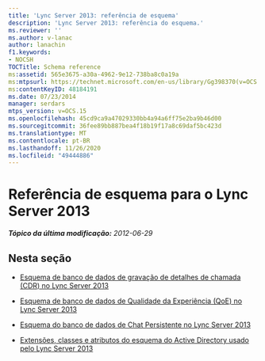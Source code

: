 ```yaml
---
title: 'Lync Server 2013: referência de esquema'
description: 'Lync Server 2013: referência do esquema.'
ms.reviewer: ''
ms.author: v-lanac
author: lanachin
f1.keywords:
- NOCSH
TOCTitle: Schema reference
ms:assetid: 565e3675-a30a-4962-9e12-738ba8c0a19a
ms:mtpsurl: https://technet.microsoft.com/en-us/library/Gg398370(v=OCS.15)
ms:contentKeyID: 48184191
ms.date: 07/23/2014
manager: serdars
mtps_version: v=OCS.15
ms.openlocfilehash: 45cd9ca9a47029330bb4a94a6ff75e2ba9b46d00
ms.sourcegitcommit: 36fee89bb887bea4f18b19f17a8c69daf5bc423d
ms.translationtype: MT
ms.contentlocale: pt-BR
ms.lasthandoff: 11/26/2020
ms.locfileid: "49444886"
---
```

# <a name="schema-reference-for-lync-server-2013"></a>Referência de esquema para o Lync Server 2013

<div data-xmlns="http://www.w3.org/1999/xhtml">

<div class="topic" data-xmlns="http://www.w3.org/1999/xhtml" data-msxsl="urn:schemas-microsoft-com:xslt" data-cs="https://msdn.microsoft.com/">

<div data-asp="https://msdn2.microsoft.com/asp">



</div>

<div id="mainSection">

<div id="mainBody">

<span> </span>

_**Tópico da última modificação:** 2012-06-29_

<div>

## <a name="in-this-section"></a>Nesta seção

  - [Esquema de banco de dados de gravação de detalhes de chamada (CDR) no Lync Server 2013](lync-server-2013-call-detail-recording-cdr-database-schema.md)

  - [Esquema de banco de dados de Qualidade da Experiência (QoE) no Lync Server 2013](lync-server-2013-quality-of-experience-qoe-database-schema.md)

  - [Esquema do banco de dados de Chat Persistente no Lync Server 2013](lync-server-2013-persistent-chat-database-schema.md)

  - [Extensões, classes e atributos do esquema do Active Directory usado pelo Lync Server 2013](lync-server-2013-active-directory-schema-extensions-classes-and-attributes-used-by-lync-server.md)

</div>

</div>

<span> </span>

</div>

</div>

</div>

